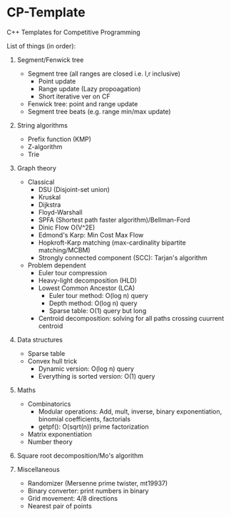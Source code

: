 # CP-Template
C++ Templates for Competitive Programming

List of things (in order):

1. Segment/Fenwick tree
	- Segment tree (all ranges are closed i.e. l,r inclusive)
		- Point update
		- Range update (Lazy propoagation)
		- Short iterative ver on CF
	- Fenwick tree: point and range update
	- Segment tree beats (e.g. range min/max update)

2. String algorithms
	- Prefix function (KMP)
	- Z-algorithm
	- Trie

3. Graph theory
	- Classical
		- DSU (Disjoint-set union)
		- Kruskal
		- Dijkstra
		- Floyd-Warshall
		- SPFA (Shortest path faster algorithm)/Bellman-Ford
		- Dinic Flow O(V^2E)
		- Edmond's Karp: Min Cost Max Flow
		- Hopkroft-Karp matching (max-cardinality bipartite matching/MCBM)
		- Strongly connected component (SCC): Tarjan's algorithm
	- Problem dependent
		- Euler tour compression
		- Heavy-light decomposition (HLD)
		- Lowest Common Ancestor (LCA)
			- Euler tour method: O(log n) query
			- Depth method: O(log n) query
			- Sparse table: O(1) query but long
		- Centroid decomposition: solving for all paths crossing cuurrent centroid 

4. Data structures
	- Sparse table
	- Convex hull trick
		- Dynamic version: O(log n) query
		- Everything is sorted version: O(1) query

5. Maths
	- Combinatorics
		- Modular operations: Add, mult, inverse, binary exponentiation, binomial coefficients, factorials
		- getpf(): O(sqrt(n)) prime factorization
	- Matrix exponentiation
	- Number theory
	
6. Square root decomposition/Mo's algorithm

7. Miscellaneous
	- Randomizer (Mersenne prime twister, mt19937)
	- Binary converter: print numbers in binary
	- Grid movement: 4/8 directions
	- Nearest pair of points
